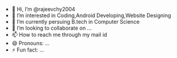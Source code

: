 - 👋 Hi, I’m @rajeevchy2004
- 👀 I’m interested in Coding,Android Developing,Website Designing
- 🌱 I’m currently persuing B.tech in Computer Science
- 💞️ I’m looking to collaborate on ...
- 📫 How to reach me through my mail id
- 😄 Pronouns: ...
- ⚡ Fun fact: ...

<!---
rajeevchy2004/rajeevchy2004 is a ✨ special ✨ repository because its `README.md` (this file) appears on your GitHub profile.
You can click the Preview link to take a look at your changes.
--->
